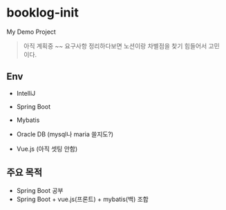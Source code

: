 # booklog-init
My Demo Project

> 아직 계획중 ~~ 요구사항 정리하다보면 노션이랑 차별점을 찾기 힘들어서 고민이다. 

## Env
- IntelliJ
- Spring Boot

- Mybatis
- Oracle DB (mysql나 maria 쓸지도?)
- Vue.js (아직 셋팅 안함)


## 주요 목적
- Spring Boot 공부
- Spring Boot + vue.js(프론트) + mybatis(백) 조합

